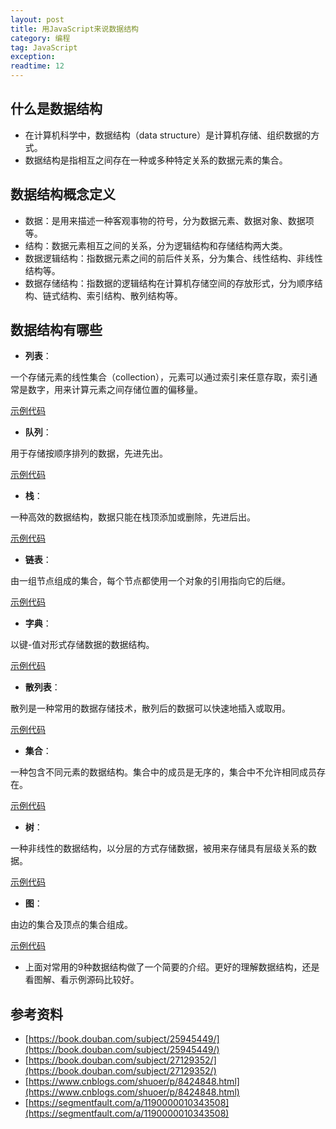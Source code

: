 ```yaml
---
layout: post
title: 用JavaScript来说数据结构
category: 编程
tag: JavaScript
exception: 
readtime: 12
---
```


## 什么是数据结构
* 在计算机科学中，数据结构（data structure）是计算机存储、组织数据的方式。
* 数据结构是指相互之间存在一种或多种特定关系的数据元素的集合。

## 数据结构概念定义
* 数据：是用来描述一种客观事物的符号，分为数据元素、数据对象、数据项等。
* 结构：数据元素相互之间的关系，分为逻辑结构和存储结构两大类。
* 数据逻辑结构：指数据元素之间的前后件关系，分为集合、线性结构、非线性结构等。
* 数据存储结构：指数据的逻辑结构在计算机存储空间的存放形式，分为顺序结构、链式结构、索引结构、散列结构等。

## 数据结构有哪些
* **列表**： 

一个存储元素的线性集合（collection），元素可以通过索引来任意存取，索引通常是数字，用来计算元素之间存储位置的偏移量。 

[示例代码](https://github.com/yzsunlei/javascript-data-structure/blob/master/01.list.js)

* **队列**： 

用于存储按顺序排列的数据，先进先出。 

[示例代码](https://github.com/yzsunlei/javascript-data-structure/blob/master/02.queue.js)

* **栈**： 

一种高效的数据结构，数据只能在栈顶添加或删除，先进后出。 

[示例代码](https://github.com/yzsunlei/javascript-data-structure/blob/master/03.stack.js)

* **链表**： 

由一组节点组成的集合，每个节点都使用一个对象的引用指向它的后继。 

[示例代码](https://github.com/yzsunlei/javascript-data-structure/blob/master/04.linkedlist.js)

* **字典**：

以键-值对形式存储数据的数据结构。

[示例代码](https://github.com/yzsunlei/javascript-data-structure/blob/master/05.dictionary.js)

* **散列表**：

散列是一种常用的数据存储技术，散列后的数据可以快速地插入或取用。

[示例代码](https://github.com/yzsunlei/javascript-data-structure/blob/master/06.hashtable.js)

* **集合**：

一种包含不同元素的数据结构。集合中的成员是无序的，集合中不允许相同成员存在。

[示例代码](https://github.com/yzsunlei/javascript-data-structure/blob/master/07.set.js)

* **树**：

一种非线性的数据结构，以分层的方式存储数据，被用来存储具有层级关系的数据。

[示例代码](https://github.com/yzsunlei/javascript-data-structure/blob/master/08.bst.js)

* **图**：

由边的集合及顶点的集合组成。

[示例代码](https://github.com/yzsunlei/javascript-data-structure/blob/master/09.graph.js)

* 上面对常用的9种数据结构做了一个简要的介绍。更好的理解数据结构，还是看图解、看示例源码比较好。

## 参考资料
* [https://book.douban.com/subject/25945449/](https://book.douban.com/subject/25945449/)
* [https://book.douban.com/subject/27129352/](https://book.douban.com/subject/27129352/)
* [https://www.cnblogs.com/shuoer/p/8424848.html](https://www.cnblogs.com/shuoer/p/8424848.html)
* [https://segmentfault.com/a/1190000010343508](https://segmentfault.com/a/1190000010343508)
